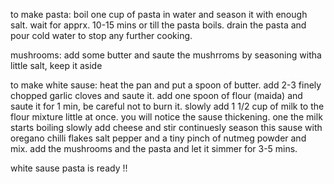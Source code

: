 to make pasta:
boil one cup of pasta in water and season it with enough salt.
wait for apprx. 10-15 mins or till the pasta boils.
drain the pasta and pour cold water to stop any further cooking.

mushrooms:
add some butter and saute the mushrroms by seasoning witha little salt, keep it aside 

to make white sause:
heat the pan and put a spoon of butter.
add 2-3 finely chopped garlic cloves and saute it.
add one spoon of flour (maida) and saute it for 1 min, be careful not to burn it.
slowly add 1 1/2 cup of milk to the flour mixture little at once. you will notice the sause thickening.
one the milk starts boiling slowly add cheese and stir continuesly 
season this sause with oregano chilli flakes salt pepper and a tiny pinch of nutmeg powder and mix.
add the mushrooms and the pasta and let it simmer for 3-5 mins.

white sause pasta is ready !!


